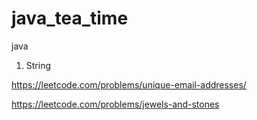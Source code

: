 # java_tea_time
java 

1. String

  https://leetcode.com/problems/unique-email-addresses/
  
  https://leetcode.com/problems/jewels-and-stones
